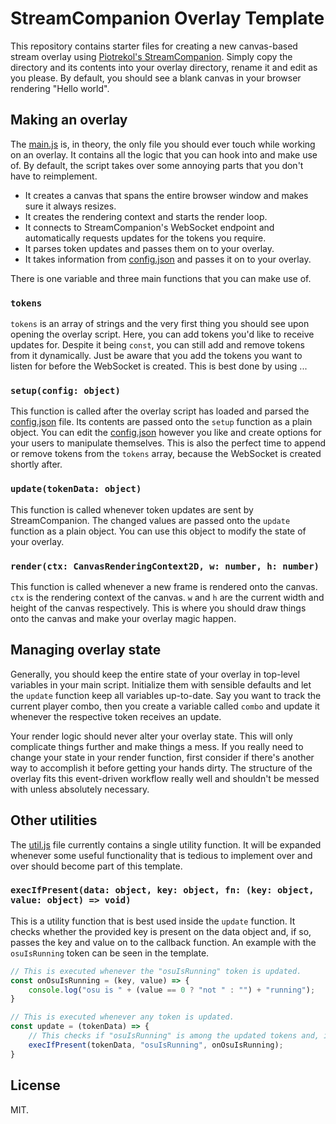 # StreamCompanion Overlay Template

This repository contains starter files for creating a new canvas-based stream overlay using [Piotrekol's StreamCompanion](https://github.com/Piotrekol/StreamCompanion).
Simply copy the directory and its contents into your overlay directory, rename it and edit as you please.
By default, you should see a blank canvas in your browser rendering "Hello world".

## Making an overlay

The [main.js](./js/main.js) is, in theory, the only file you should ever touch while working on an overlay.
It contains all the logic that you can hook into and make use of.
By default, the script takes over some annoying parts that you don't have to reimplement.

- It creates a canvas that spans the entire browser window and makes sure it always resizes.
- It creates the rendering context and starts the render loop.
- It connects to StreamCompanion's WebSocket endpoint and automatically requests updates for the tokens you require.
- It parses token updates and passes them on to your overlay.  
- It takes information from [config.json](./config.json) and passes it on to your overlay.

There is one variable and three main functions that you can make use of.

### `tokens`

`tokens` is an array of strings and the very first thing you should see upon opening the overlay script.
Here, you can add tokens you'd like to receive updates for.
Despite it being `const`, you can still add and remove tokens from it dynamically.
Just be aware that you add the tokens you want to listen for before the WebSocket is created.
This is best done by using ...

### `setup(config: object)`

This function is called after the overlay script has loaded and parsed the [config.json](./config.json) file.
Its contents are passed onto the `setup` function as a plain object. 
You can edit the [config.json](./config.json) however you like and create options for your users to manipulate themselves.
This is also the perfect time to append or remove tokens from the `tokens` array, because the WebSocket is created shortly after.

### `update(tokenData: object)`

This function is called whenever token updates are sent by StreamCompanion.
The changed values are passed onto the `update` function as a plain object.
You can use this object to modify the state of your overlay.

### `render(ctx: CanvasRenderingContext2D, w: number, h: number)`

This function is called whenever a new frame is rendered onto the canvas.
`ctx` is the rendering context of the canvas.
`w` and `h` are the current width and height of the canvas respectively.
This is where you should draw things onto the canvas and make your overlay magic happen.

## Managing overlay state

Generally, you should keep the entire state of your overlay in top-level variables in your main script.
Initialize them with sensible defaults and let the `update` function keep all variables up-to-date.
Say you want to track the current player combo, then you create a variable called `combo` and update it whenever the respective token receives an update.

Your render logic should never alter your overlay state.
This will only complicate things further and make things a mess.
If you really need to change your state in your render function, first consider if there's another way to accomplish it before getting your hands dirty.
The structure of the overlay fits this event-driven workflow really well and shouldn't be messed with unless absolutely necessary.

## Other utilities

The [util.js](./js/util.js) file currently contains a single utility function.
It will be expanded whenever some useful functionality that is tedious to implement over and over should become part of this template.

### `execIfPresent(data: object, key: object, fn: (key: object, value: object) => void)`

This is a utility function that is best used inside the `update` function.
It checks whether the provided key is present on the data object and, if so, passes the key and value on to the callback function.
An example with the `osuIsRunning` token can be seen in the template.

```js
// This is executed whenever the "osuIsRunning" token is updated.
const onOsuIsRunning = (key, value) => {
    console.log("osu is " + (value == 0 ? "not " : "") + "running");
}

// This is executed whenever any token is updated.
const update = (tokenData) => {
    // This checks if "osuIsRunning" is among the updated tokens and, if so, executed onOsuIsRunning.
    execIfPresent(tokenData, "osuIsRunning", onOsuIsRunning);
}
```

## License

MIT.